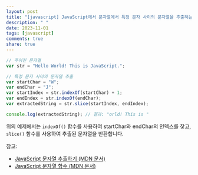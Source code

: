 ```yaml
---
layout: post
title: "[javascript] JavaScript에서 문자열에서 특정 문자 사이의 문자열을 추출하는 방법은?"
description: " "
date: 2023-11-01
tags: [javascript]
comments: true
share: true
---
```


```javascript
// 주어진 문자열
var str = "Hello World! This is JavaScript.";

// 특정 문자 사이의 문자열 추출
var startChar = "W";
var endChar = "J";
var startIndex = str.indexOf(startChar) + 1;
var endIndex = str.indexOf(endChar);
var extractedString = str.slice(startIndex, endIndex);

console.log(extractedString); // 결과: "orld! This is "

```

위의 예제에서는 `indexOf()` 함수를 사용하여 startChar와 endChar의 인덱스를 찾고, `slice()` 함수를 사용하여 추출된 문자열을 반환합니다.

참고: 
- [JavaScript 문자열 추출하기 (MDN 문서)](https://developer.mozilla.org/ko/docs/Web/JavaScript/Reference/Global_Objects/String/slice)
- [JavaScript 문자열 함수 (MDN 문서)](https://developer.mozilla.org/ko/docs/Web/JavaScript/Reference/Global_Objects/String#String_%EC%A0%95%EB%A6%AC%ED%95%98%EA%B8%B0)